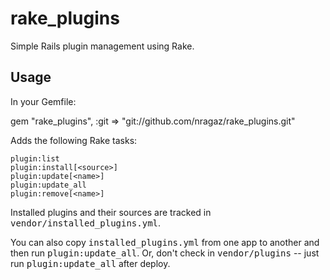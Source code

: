 rake_plugins
============

Simple Rails plugin management using Rake.

Usage
-----

In your Gemfile:

   gem "rake_plugins", :git => "git://github.com/nragaz/rake_plugins.git"

Adds the following Rake tasks:

    plugin:list
    plugin:install[<source>]
    plugin:update[<name>]
    plugin:update_all
    plugin:remove[<name>]
    
Installed plugins and their sources are tracked in <tt>vendor/installed_plugins.yml</tt>.

You can also copy <tt>installed_plugins.yml</tt> from one app to another and then run <tt>plugin:update_all</tt>. Or, don't check in <tt>vendor/plugins</tt> -- just run <tt>plugin:update_all</tt> after deploy.